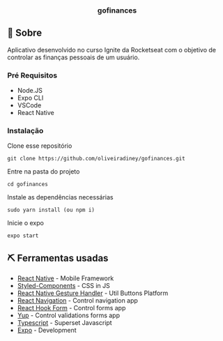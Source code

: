 <h3 align="center">gofinances</h3>

## 🧐 Sobre <a name = "about"></a>

Aplicativo desenvolvido no curso Ignite da Rocketseat com o objetivo de controlar as finanças pessoais de um usuário.

### Pré Requisitos

- Node.JS
- Expo CLI
- VSCode
- React Native

### Instalação

Clone esse repositório

```
git clone https://github.com/oliveiradiney/gofinances.git
```

Entre na pasta do projeto

```
cd gofinances
```
Instale as dependências necessárias

```
sudo yarn install (ou npm i)
```

Inicie o expo

```
expo start
```

## ⛏️ Ferramentas usadas <a name = "built_using"></a>

- [React Native](https://reactnative.dev/) - Mobile Framework
- [Styled-Components](https://styled-components.com/) - CSS in JS
- [React Native Gesture Handler](https://docs.swmansion.com/react-native-gesture-handler/) - Util Buttons Platform
- [React Navigation](https://reactnavigation.org/) - Control navigation app
- [React Hook Form](https://react-hook-form.com/) - Control forms app
- [Yup](https://github.com/jquense/yup) - Control validations forms app
- [Typescript](https://www.typescriptlang.org/) - Superset Javascript
- [Expo](https://expo.io/) - Development